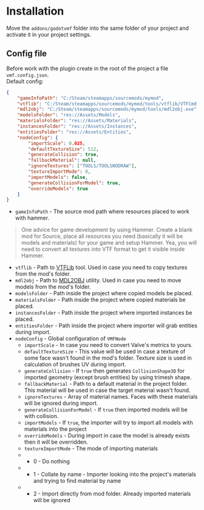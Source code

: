 # Installation
Move the `addons/godotvmf` folder into the same folder of your project and activate it in your project settings.

## Config file
Before work with the plugin create in the root of the project a file `vmf.config.json`.  
Default config:  
```json
{
	"gameInfoPath": "C:/Steam/steamapps/sourcemods/mymod",
	"vtflib": "C:/Steam/steamapps/sourcemods/mymod/tools/vtflib/VTFCmd.exe",
	"mdl2obj": "C:/Steam/steamapps/sourcemods/mymod/tools/mdl2obj.exe",
	"modelsFolder": "res://Assets/Models",
	"materialsFolder": "res://Assets/Materials",
	"instancesFolder": "res://Assets/Instances",
	"entitiesFolder": "res://Assets/Entities",
	"nodeConfig": {
		"importScale": 0.025,
		"defaultTextureSize": 512,
		"generateCollision": true,
		"fallbackMaterial": null,
		"ignoreTextures": ["TOOLS/TOOLSNODRAW"],
		"textureImportMode": 0,
		"importModels": false,
		"generateCollisionForModel": true,
		"overrideModels": true
	}
}
```

- `gameInfoPath` - The source mod path where resources placed to work with hammer.
> One advice for game development by using Hammer. Create a blank mod for Source, place all resources you need (basically it will be models and materials) for your game and setup Hammer. Yea, you will need to convert all textures into VTF format to get it visible inside Hammer.
- `vtflib` - Path to [VTFLib](https://nemstools.github.io/pages/VTFLib-Download.html) tool. Used in case you need to copy textures from the mod's folder.
- `mdl2obj` - Path to [MDL2OBJ](/mdl2obj) utility. Used in case you need to move models from the mod's folder.
- `modelsFolder` - Path inside the project where copied models be placed.
- `materialsFolder` - Path inside the project where copied materials be placed.
- `instancesFolder` - Path inside the project where imported instances be placed.
- `entitiesFolder` - Path inside the project where importer will grab entities during import.
- `nodeConfig` - Global configuration of `VMFNode`
	- `importScale` - In case you need to convert Valve's metrics to yours.
	- `defaultTextureSize` - This value will be used in case a texture of some face wasn't found in the mod's folder. Texture size is used in calculation of brushes UV during import.
	- `generateCollision` - If `true` then generates `CollisionShape3D` for imported geometry (except brush entities) by using trimesh shape. 
	- `fallbackMaterial` - Path to a default material in the project folder. This material will be used in case the target material wasn't found.
	- `ignoreTextures` - Array of material names. Faces with these materials will be ignored during import.
	- `generateCollisionForModel` - If `true` then imported models will be with collision.
    - `importModels` - If `true`, the importer will try to import all models with materials into the project
	- `overrideModels` - During import in case the model is already exists then it will be overridden.
    - `textureImportMode` - The mode of importing materials
    - - 0 - Do nothing
    - - 1 - Collate by name - Importer looking into the project's materials and trying to find material by name
    - - 2 - Import directly from mod folder. Already imported materials will be ignored
